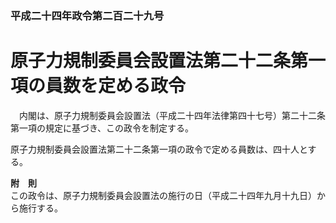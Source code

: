 ### 平成二十四年政令第二百二十九号  
# 原子力規制委員会設置法第二十二条第一項の員数を定める政令  
　内閣は、原子力規制委員会設置法（平成二十四年法律第四十七号）第二十二条第一項の規定に基づき、この政令を制定する。  
  
原子力規制委員会設置法第二十二条第一項の政令で定める員数は、四十人とする。  
  
**附　則**  
この政令は、原子力規制委員会設置法の施行の日（平成二十四年九月十九日）から施行する。  
  
